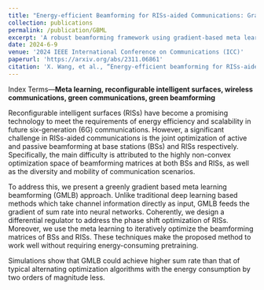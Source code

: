 ```yaml
---
title: "Energy-efficient Beamforming for RISs-aided Communications: Gradient Based Meta Learning"
collection: publications
permalink: /publication/GBML
excerpt: 'A robust beamforming framework using gradient-based meta learning for highly non-convex optimization problems.'
date: 2024-6-9
venue: '2024 IEEE International Conference on Communications (ICC)'
paperurl: 'https://arxiv.org/abs/2311.06861'
citation: 'X. Wang, et al., “Energy-efficient beamforming for RISs-aided communications: gradient based meta learning,” in Proc. of the 2024 IEEE International Conference on Communications (ICC), June 9, 2024.'
---
```


Index Terms—**Meta learning, reconfigurable intelligent surfaces, wireless communications, green communications, green beamforming**

Reconfigurable intelligent surfaces (RISs) have become a promising technology to meet the requirements of energy efficiency and scalability in future six-generation (6G) communications. However, a significant challenge in RISs-aided communications is the joint optimization of active and passive beamforming at base stations (BSs) and RISs respectively. Specifically, the main difficulty is attributed to the highly non-convex optimization space of beamforming matrices at both BSs and RISs, as well as the diversity and mobility of communication scenarios.

To address this, we present a greenly gradient based meta learning beamforming (GMLB) approach. Unlike traditional deep learning based methods which take channel information directly as input, GMLB feeds the gradient of sum rate into neural networks. Coherently, we design a differential regulator to address the phase shift optimization of RISs. Moreover, we use the meta learning to iteratively optimize the beamforming matrices of BSs and RISs. These techniques make the proposed method to work well without requiring energy-consuming pretraining.

Simulations show that GMLB could achieve higher sum rate than that of typical alternating optimization algorithms with the energy consumption by two orders of magnitude less. 
